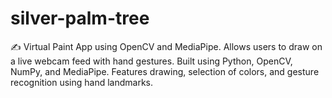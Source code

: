 # silver-palm-tree
✍️ Virtual Paint App using OpenCV and MediaPipe. Allows users to draw on a live webcam feed with hand gestures. Built using Python, OpenCV, NumPy, and MediaPipe. Features drawing, selection of colors, and gesture recognition using hand landmarks.

